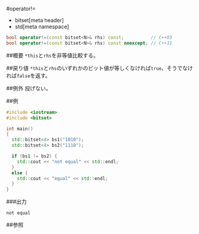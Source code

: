 #operator!=
* bitset[meta header]
* std[meta namespace]

```cpp
bool operator!=(const bitset<N>& rhs) const;          // C++03
bool operator!=(const bitset<N>& rhs) const noexcept; // C++11
```

##概要
`*this`と`rhs`を非等値比較する。


##戻り値
`*this`と`rhs`のいずれかのビット値が等しくなければ`true`、そうでなければ`false`を返す。


##例外
投げない。


##例
```cpp
#include <iostream>
#include <bitset>

int main()
{
  std::bitset<4> bs1("1010");
  std::bitset<4> bs2("1110");

  if (bs1 != bs2) {
	std::cout << "not equal" << std::endl;
  }
  else {
	std::cout << "equal" << std::endl;
  }
}
```

###出力
```
not equal
```


##参照

